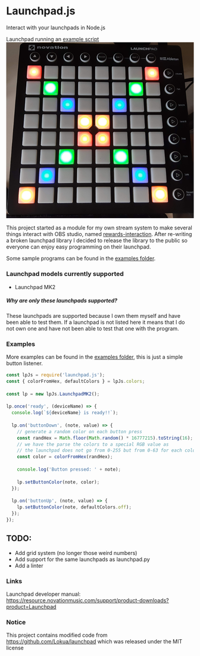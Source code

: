 # Launchpad.js

Interact with your launchpads in Node.js

Launchpad running an [example script](./examples/example.js)
![](./assets/Active_launchpad_resize.png)

This project started as a module for my own stream system to make several things interact with OBS studio, named [rewards-interaction][rewards-interaction].
After re-writing a broken launchpad library I decided to release the library to the public so everyone can enjoy easy programming on their launchpad.

Some sample programs can be found in the [examples folder](./examples).

### Launchpad models currently supported
- Launchpad MK2

##### Why are only these launchpads supported?
These launchpads are supported because I own them myself and have been able to test them.
If a launchpad is not listed here it means that I do not own one and have not been able to test that one with the program.

### Examples
More examples can be found in the [examples folder](./examples), this is just a simple button listener.
```js
const lpJs = require('launchpad.js');
const { colorFromHex, defaultColors } = lpJs.colors;

const lp = new lpJs.LaunchpadMK2();

lp.once('ready', (deviceName) => {
  console.log(`${deviceName} is ready!!`);

  lp.on('buttonDown', (note, value) => {
    // generate a random color on each button press
    const randHex = Math.floor(Math.random() * 16777215).toString(16);
    // we have the parse the colors to a special RGB value as
    // the launchpad does not go from 0-255 but from 0-63 for each color
    const color = colorFromHex(randHex);

    console.log('Button pressed: ' + note);

    lp.setButtonColor(note, color);
  });

  lp.on('buttonUp', (note, value) => {
    lp.setButtonColor(note, defaultColors.off);
  });
});
```

## TODO:
- Add grid system (no longer those weird numbers)
- Add support for the same launchpads as launchpad.py
- Add a linter

### Links
Launchpad developer manual: https://resource.novationmusic.com/support/product-downloads?product=Launchpad


### Notice
This project contains modified code from https://github.com/Lokua/launchpad which was released under the MIT license

[rewards-interaction]: https://github.com/duncte123/rewards-interaction
